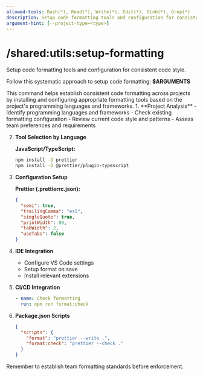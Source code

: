 ```yaml
---
allowed-tools: Bash(*), Read(*), Write(*), Edit(*), Glob(*), Grep(*)
description: Setup code formatting tools and configuration for consistent code style
argument-hint: [--project-type=<type>]
---
```


# /shared:utils:setup-formatting

<instructions>
Setup code formatting tools and configuration for consistent code style.

Follow this systematic approach to setup code formatting: **$ARGUMENTS**
</instructions>

<context>
This command helps establish consistent code formatting across projects by installing and configuring appropriate formatting tools based on the project's programming languages and frameworks.
</context>

<process>
1. **Project Analysis**
   - Identify programming languages and frameworks
   - Check existing formatting configuration
   - Review current code style and patterns
   - Assess team preferences and requirements

2. **Tool Selection by Language**

   **JavaScript/TypeScript:**

   ```bash
   npm install -D prettier
   npm install -D @prettier/plugin-typescript
   ```

3. **Configuration Setup**

   **Prettier (.prettierrc.json):**

   ```json
   {
     "semi": true,
     "trailingComma": "es5",
     "singleQuote": true,
     "printWidth": 80,
     "tabWidth": 2,
     "useTabs": false
   }
   ```

4. **IDE Integration**
   - Configure VS Code settings
   - Setup format on save
   - Install relevant extensions

5. **CI/CD Integration**

   ```yaml
   - name: Check formatting
     run: npm run format:check
   ```

6. **Package.json Scripts**
   ```json
   {
     "scripts": {
       "format": "prettier --write .",
       "format:check": "prettier --check ."
     }
   }
   ```

Remember to establish team formatting standards before enforcement.
</process>
